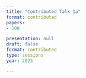 ```yaml
---
title: "Contributed Talk 1a"
format: contributed
papers:
- 100

presentation: null
draft: false
format: contributed
type: sessions
year: 2023

---
```


